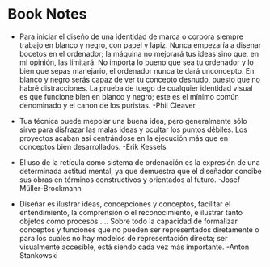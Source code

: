 # Book Notes

- Para iniciar el diseño de una identidad de marca o corpora siempre trabajo en blanco y negro, con papel y lápiz. Nunca empezaría a disenar bocetos en el ordenador; la máquina no mejorará tus ideas sino que, en mi opinión, las limitará. No importa lo bueno que sea tu ordenador y lo bien que sepas manejario, el ordenador nunca te dará unconcepto. En blanco y negro serás capaz de ver tu concepto desnudo, puesto que no habré distracciones. La prueba de tuego de cualquier identidad visual es que funcione bien en blanco y negro; este es el mínimo común denominado y el canon de los puristas.
-Phil Cleaver

- Tua técnica puede mepolar una buena idea, pero generalmente sólo sirve para disfrazar las malas ideas y ocultar los puntos débiles. Los proyectos acaban así centrándose en la ejecución más que en conceptos bien desarrollados.
-Erik Kessels

- El uso de la retícula como sistema de ordenación es la expresión de una determinada actitud mental, ya que demuestra que el diseñador concibe sus obras en términos constructivos y orientados al futuro.
-Josef Müller-Brockmann

- Diseñar es ilustrar ideas, concepciones y conceptos, facilitar el entendimiento, la comprensión o el reconocimiento, e ilustrar tanto objetos como procesos….. Sobre todo la capacidad de formalizar conceptos y funciones que no pueden ser representados diretamente o para los cuales no hay modelos de representación directa; ser visualmente accesible, está siendo cada vez más importante.
-Anton Stankowski

